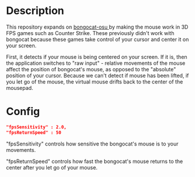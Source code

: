 # Description

This repository expands on [bongocat-osu ](https://github.com/kuroni/bongocat-osu) by making the mouse work in 3D FPS games such as Counter Strike. 
These previously didn't work with bongocat because these games take control of your cursor and center it on your screen.

First, it detects if your mouse is being centered on your screen. If it is, then the application switches to "raw input" - relative movements of the mouse affect the position of bongocat's mouse, as opposed to the "absolute" position of your cursor. Because we can't detect if mouse has been lifted, if you let go of the mouse, the virtual mouse drifts back to the center of the mousepad. 

# Config

```json
"fpsSensitivity" : 2.0,
"fpsReturnSpeed" : 50
```

"fpsSensitivity" controls how sensitive the bongocat's mouse is to your movements.

"fpsReturnSpeed" controls how fast the bongocat's mouse returns to the center after you let go of your mouse.
